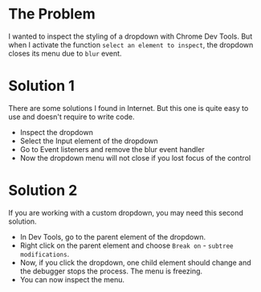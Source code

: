 # The Problem

I wanted to inspect the styling of a dropdown with Chrome Dev Tools. But when I activate the function `select an element to inspect`, the dropdown closes its menu due to `blur` event.

# Solution 1

There are some solutions I found in Internet. But this one is quite easy to use and doesn't require to write code.

- Inspect the dropdown
- Select the Input element of the dropdown
- Go to Event listeners and remove the blur event handler
- Now the dropdown menu will not close if you lost focus of the control

# Solution 2

If you are working with a custom dropdown, you may need this second solution.

- In Dev Tools, go to the parent element of the dropdown.
- Right click on the parent element and choose `Break on` - `subtree modifications`.
- Now, if you click the dropdown, one child element should change and the debugger stops the process. The menu is freezing.
- You can now inspect the menu.